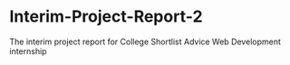 # Interim-Project-Report-2
The interim project report for College Shortlist Advice Web Development internship
